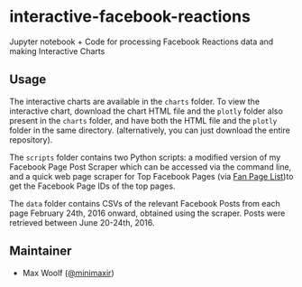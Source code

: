# interactive-facebook-reactions
Jupyter notebook + Code for processing Facebook Reactions data and making Interactive Charts


## Usage
The interactive charts are available in the `charts` folder. To view the interactive chart, download the chart HTML file and the `plotly` folder also present in the `charts` folder, and have both the HTML file and the `plotly` folder in the same directory. (alternatively, you can just download the entire repository).

The `scripts` folder contains two Python scripts: a modified version of my Facebook Page Post Scraper which can be accessed via the command line, and a quick web page scraper for Top Facebook Pages (via [Fan Page List](http://fanpagelist.com/category/top_users/view/list/sort/talking_about/))to get the Facebook Page IDs of the top pages.

The `data` folder contains CSVs of the relevant Facebook Posts from each page February 24th, 2016 onward, obtained using the scraper. Posts were retrieved between June 20-24th, 2016.

## Maintainer

* Max Woolf ([@minimaxir](http://minimaxir.com))